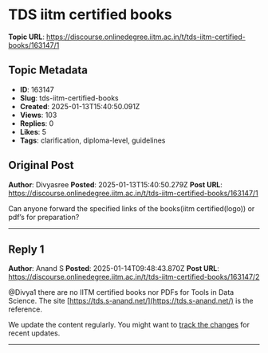 # TDS iitm certified books

**Topic URL**: https://discourse.onlinedegree.iitm.ac.in/t/tds-iitm-certified-books/163147/1

## Topic Metadata
- **ID**: 163147
- **Slug**: tds-iitm-certified-books
- **Created**: 2025-01-13T15:40:50.091Z
- **Views**: 103
- **Replies**: 0
- **Likes**: 5
- **Tags**: clarification, diploma-level, guidelines

## Original Post
**Author**: Divyasree
**Posted**: 2025-01-13T15:40:50.279Z
**Post URL**: https://discourse.onlinedegree.iitm.ac.in/t/tds-iitm-certified-books/163147/1

Can anyone forward the specified links of the books(iitm certified(logo)) or pdf’s for preparation?

---

## Reply 1
**Author**: Anand S
**Posted**: 2025-01-14T09:48:43.870Z
**Post URL**: https://discourse.onlinedegree.iitm.ac.in/t/tds-iitm-certified-books/163147/2

@Divya1 there are no IITM certified books nor PDFs for Tools in Data Science. The site [https://tds.s-anand.net/](https://tds.s-anand.net/) is the reference.

We update the content regularly. You might want to [track the changes](https://github.com/sanand0/tools-in-data-science-public/commits/tds-2025-01/) for recent updates.

---
